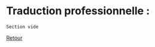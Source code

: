 # Traduction professionnelle : <br />

```
Section vide
```
[Retour](https://vaihess.github.io/anglaisices/)
